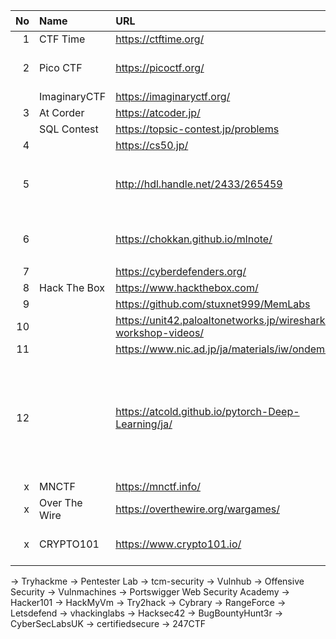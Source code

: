 |No|Name|URL|コメント
|--:|:--|:--|:--|
|  1| CTF Time | https://ctftime.org/
|  2| Pico CTF | https://picoctf.org/ | Carnegie Mellon University
|   | ImaginaryCTF | https://imaginaryctf.org/ |
|  3| At Corder | https://atcoder.jp/ |
|   | SQL Contest | https://topsic-contest.jp/problems |
|  4| | https://cs50.jp/
|  5| | http://hdl.handle.net/2433/265459 | 京都大学プログラミング演習 Python 2021
|  6| | https://chokkan.github.io/mlnote/ | 東京工業大学情報理工学院 機械学習帳
|  7| | https://cyberdefenders.org/ |
|  8| Hack The Box | https://www.hackthebox.com/
|  9| | https://github.com/stuxnet999/MemLabs
| 10| | https://unit42.paloaltonetworks.jp/wireshark-workshop-videos/
| 11| | https://www.nic.ad.jp/ja/materials/iw/ondemand/
| 12| | https://atcold.github.io/pytorch-Deep-Learning/ja/ | 深層学習 DS-GA 1008 · 2020年度春学期 · ニューヨーク大学データ・サイエンス・センター |
|  x| MNCTF | https://mnctf.info/ | Macnica CTF |
|  x| Over The Wire | https://overthewire.org/wargames/ | 
|  x| CRYPTO101 | https://www.crypto101.io/ | introductory course on cryptography |

→ Tryhackme
→ Pentester Lab
→ tcm-security
→ Vulnhub
→ Offensive Security 
→ Vulnmachines
→ Portswigger Web Security Academy
→ Hacker101
→ HackMyVm
→ Try2hack
→ Cybrary
→ RangeForce
→ Letsdefend
→ vhackinglabs 
→ Hacksec42 
→ BugBountyHunt3r 
→ CyberSecLabsUK 
→ certifiedsecure 
→ 247CTF

